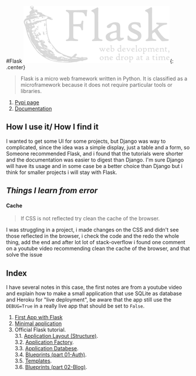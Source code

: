#Flask
![Flask logo](images/flask.png){: .center}

>Flask is a micro web framework written in Python. It is classified as a microframework because it does not require particular tools or libraries.

1. [Pypi page](https://pypi.org/project/Flask/)
2. [Documentation](https://flask.palletsprojects.com/en/1.1.x/)

## How I use it/ How I find it

I wanted to get some UI for some projects, but Django was way to complicated, since the idea was a simple display, just a table and a form, so Someone recommended Flask, and i found that the tutorials were shorter and the documentation was easier to digest than Django. I'm sure Django will have its usage and in some case be a better choice than Django but i think for smaller projects i will stay with Flask.

## *Things I learn from error*

#### Cache 
>If CSS is not reflected try clean the cache of the browser.

I was struggling in a project, i made changes on the CSS and didn't see those reflected in the browser, i check the code and the redo the whole thing, add the end and after lot lot of stack-overflow i found one comment on a youtube video recommending clean the cache of the browser, and that solve the issue

## Index

I have several notes in this case, the first notes are from a youtube video and explain how to make a small application that use SQLite as database and Heroku for "live deployment", be aware that the app still use the `DEBUG=True` in a really live app that should be set to `False`.

1. [First App with Flask]()
2. [Minimal application]()
3. Official Flask tutorial.  
3.1. [Application Layout (Structure)](../Coding/Python/Libraries%20Modules%20and%20Frameworks/Flask/flask_structure.html).  
3.2. [Application Factory](../Coding/Python/Libraries%20Modules%20and%20Frameworks/Flask/flask_application_factory.html).  
3.3. [Application Databese](../Coding/Python/Libraries%20Modules%20and%20Frameworks/Flask/flask_database.html).  
3.4. [Blueprints (part 01-Auth)](../Coding/Python/Libraries%20Modules%20and%20Frameworks/Flask/flask_blueprints_part1.html).  
3.5. [Templates](../Coding/Python/Libraries%20Modules%20and%20Frameworks/Flask/flask_templates.html).  
3.6. [Blueprints (part 02-Blog)](../Coding/Python/Libraries%20Modules%20and%20Frameworks/Flask/flask_blueprints_part2.html).  


